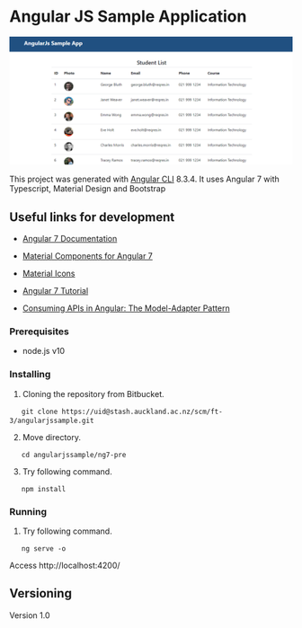 # Angular JS Sample Application


![alt text](screenshot.png)


This project was generated with [Angular CLI](https://github.com/angular/angular-cli) 8.3.4.
It uses Angular 7 with Typescript, Material Design and Bootstrap


## Useful links for development

* [Angular 7 Documentation](https://v7.angular.io/docs)
* [Material Components for Angular 7](https://v7.material.angular.io/)
* [Material Icons](https://material.io/tools/icons/?style=baseline)

* [Angular 7 Tutorial](https://coursetro.com/posts/code/171/Angular-7-Tutorial---Learn-Angular-7-by-Example)
* [Consuming APIs in Angular: The Model-Adapter Pattern](https://blog.florimond.dev/consuming-apis-in-angular-the-model-adapter-pattern)

### Prerequisites

+ node.js v10

### Installing


1. Cloning the repository from Bitbucket.
```
   git clone https://uid@stash.auckland.ac.nz/scm/ft-3/angularjssample.git
```
2. Move directory.
```
   cd angularjssample/ng7-pre
```
3. Try following command.
```
   npm install 
```

### Running

1. Try following command.
```
   ng serve -o 
```
Access http://localhost:4200/ 


## Versioning

Version 1.0

